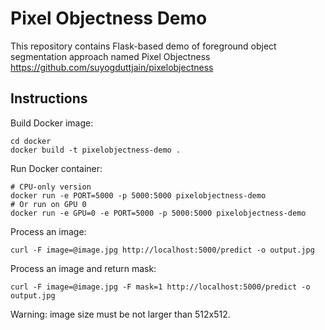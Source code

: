 # Pixel Objectness Demo
This repository contains Flask-based demo of foreground object segmentation approach named Pixel Objectness
https://github.com/suyogduttjain/pixelobjectness
## Instructions
Build Docker image:
```
cd docker
docker build -t pixelobjectness-demo .
```
Run Docker container:
```
# CPU-only version
docker run -e PORT=5000 -p 5000:5000 pixelobjectness-demo
# Or run on GPU 0
docker run -e GPU=0 -e PORT=5000 -p 5000:5000 pixelobjectness-demo
```
Process an image:
```
curl -F image=@image.jpg http://localhost:5000/predict -o output.jpg
```
Process an image and return mask:
```
curl -F image=@image.jpg -F mask=1 http://localhost:5000/predict -o output.jpg
```
Warning: image size must be not larger than 512x512.
